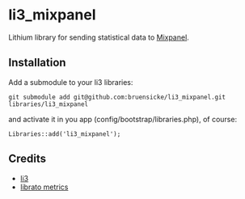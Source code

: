 # li3_mixpanel

Lithium library for sending statistical data to [Mixpanel](https://mixpanel.com).

## Installation

Add a submodule to your li3 libraries:

	git submodule add git@github.com:bruensicke/li3_mixpanel.git libraries/li3_mixpanel

and activate it in you app (config/bootstrap/libraries.php), of course:

	Libraries::add('li3_mixpanel');

## Credits

* [li3](http://www.lithify.me)
* [librato metrics](https://metrics.librato.com/)


